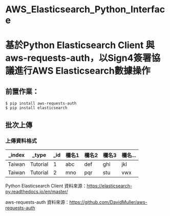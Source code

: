# AWS_Elasticsearch_Python_Interface

# 基於Python Elasticsearch Client 與 aws-requests-auth，以Sign4簽署協議進行AWS Elasticsearch數據操作


## 前置作業：
```text
$ pip install aws-requests-auth
$ pip install elasticsearch
```

## 批次上傳
### 上傳資料格式
| _index | _type | _id | 欄名1 | 欄名2 | 欄名3 | 欄名... |
| --- | --- | --- | --- | --- | --- | --- |
| Taiwan | Tutorial | 1 | abc | def | ghi | jkl |
| Taiwan | Tutorial | 2 | mno | pqr | stu | vwx |





Python Elasticsearch Client 
資料來源：https://elasticsearch-py.readthedocs.io/en/master/ 

aws-requests-auth
資料來源：https://github.com/DavidMuller/aws-requests-auth 
